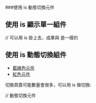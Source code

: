 ###使用 is 動態切換元件

<div id="app">
  <h2>使用 is 顯示單一組件</h2>
  <primary-component :data="item"></primary-component>

  // 可以用 is 掛上去，成果與 <primary-component> 是一樣的
  <div is="primary-component" :data="item"><div>

<!------------------------------------------------------------------>

  <h2 class="mt-3">使用 is 動態切換組件</h2>
  <ul class="nav nav-pills">
    <li class="nav-item">
      <a class="nav-link" :class="{'active': current == 'primary-component'}" href="#" @click.prevent="current = 'primary-component'">藍綠色元件</a>
    </li>
    <li class="nav-item">
      <a class="nav-link" :class="{'active': current == 'danger-component'}" href="#" @click.prevent="current = 'danger-component'">紅色元件</a>
    </li>
  </ul>

  切換頁簽可能數量會很多，可以用 is 做切換:

  <div class="mt-3">
    <!-- <primary-component :data="item" v-if="current === 'primary-component'"></primary-component>
    <danger-component :data="item" v-if="current === 'danger-component'"></danger-component> -->
    <div :is="current" :data="item"></div> // 動態切換元件
  </div>
</div>

<script type="text/x-template" id="primaryComponent">
<div class="card text-white bg-primary mb-3" style="max-width: 18rem;">
  <div class="card-header">{{ data.header }}</div>
  <div class="card-body">
    <h5 class="card-title">{{ data.title }}</h5>
    <p class="card-text">{{ data.text }}</p>
  </div>
</div>
</script>
<script type="text/x-template" id="dangerComponent">
<div class="card text-white bg-danger mb-3" style="max-width: 18rem;">
  <div class="card-header">{{ data.header }}</div>
  <div class="card-body">
    <h5 class="card-title">{{ data.title }}</h5>
    <p class="card-text">{{ data.text }}</p>
  </div>
</div>
</script>

<script>
Vue.component('primary-component', {
  props: ['data'],
  template: '#primaryComponent',
});
Vue.component('danger-component', {
  props: ['data'],
  template: '#dangerComponent',
});

var app = new Vue({
  el: '#app',
  data: {
    item: {
      header: '這裡是 header',
      title: '這裡是 title',
      text: 'Lorem ipsum dolor sit amet consectetur adipisicing elit. Enim perferendis illo reprehenderit ex natus earum explicabo modi voluptas cupiditate aperiam, quasi quisquam mollitia velit ut odio vitae atque incidunt minus?'
    },
    current: 'primary-component'
  }
});
</script>